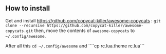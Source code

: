## How to install 
Get and install https://github.com/copycat-killer/awesome-copycats :
    ```git clone --recursive https://github.com/copycat-killer/awesome-copycats.git```
  then, move the contents of `awesome-copycats` to `~/.config/awesome`.

After all this ```cd ~/.config/awesome``` and  ````cp rc.lua.theme rc.lua```
